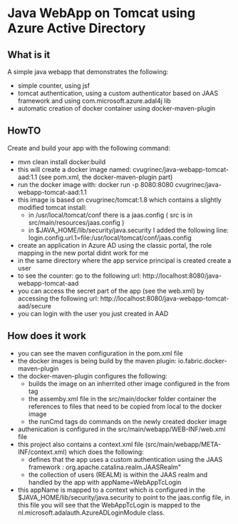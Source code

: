 # Java WebApp on Tomcat using Azure Active Directory

## What is it

A simple java webapp that demonstrates the following:
* simple counter, using jsf 
* tomcat authentication, using a custom authenticator based on JAAS framework and using com.microsoft.azure.adal4j lib
* automatic creation of docker container using docker-maven-plugin

## HowTO

Create and build your app with the following command:
* mvn clean install docker:build
* this will create a docker image named: cvugrinec/java-webapp-tomcat-aad:1.1 (see pom.xml, the docker-maven-plugin part)
* run the docker image with:  docker run -p 8080:8080 cvugrinec/java-webapp-tomcat-aad:1.1
* this image is based on cvugrinec/tomcat:1.8 which contains a slightly modified tomcat install:
  * in /usr/local/tomcat/conf there is a jaas.config ( src is in src/main/resources/jaas.config )
  * in $JAVA_HOME/lib/security/java.security I added the following line: login.config.url.1=file:/usr/local/tomcat/conf/jaas.config
* create an application in Azure AD using the classic portal, the role mapping in the new portal didnt work for me
* in the same directory where the app service principal is created create a user
* to see the counter: go to the following url: http://localhost:8080/java-webapp-tomcat-aad
* you can access the secret part of the app (see the web.xml) by accessing the following url: http://localhost:8080/java-webapp-tomcat-aad/secure
* you can login with the user you just created in AAD

## How does it work

* you can see the maven configuration in the pom.xml file
* the docker images is being build by the maven plugin: io.fabric.docker-maven-plugin
* the docker-maven-plugin configures the following:
  * builds the image on an inherrited other image configured in the from tag
  * the assemby.xml file in the src/main/docker folder container the references to files that need to be copied from local to the docker image
  * the runCmd tags do commands on the newly created docker image 
* authenication is configured in the src/main/webapp/WEB-INF/web.xml file
* this project also contains a context.xml file (src/main/webapp/META-INF/context.xml) which does the following:
  * defines that the app uses a custom authentication using the JAAS framework : org.apache.catalina.realm.JAASRealm"
  * the collection of users (REALM) is within the JAAS realm and handled by the app with appName=WebAppTcLogin
* this appName is mapped to a context which is configured in the $JAVA_HOME/lib/security/java.security to point to the jaas.config file, in this file you will see that the WebAppTcLogin is mapped to the nl.microsoft.adalauth.AzureADLoginModule class.
